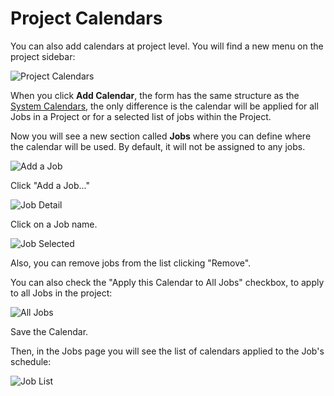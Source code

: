 # Project Calendars

You can also add calendars at project level. You will find a new menu on the project sidebar:

![Project Calendars](/assets/img/calendars-project-home.png)

When you click **Add Calendar**, the form has the same structure as the [System Calendars](/en/user-guide/calendars/system-calendars.md), the only difference is the calendar will be applied for all Jobs in a Project or for a selected list of jobs within the Project.

Now you will see a new section called **Jobs** where you can define where the calendar will be used. By default, it will not be assigned to any jobs.


![Add a Job](/assets/img/calendars-project-add-job-button.png)

Click "Add a Job..."

![Job Detail](/assets/img/calendars-project-jobs-selector.png)

Click on a Job name.


![Job Selected](/assets/img/calendars-project-jobs-selected.png)


Also, you can remove jobs from the list clicking "Remove".


You can also check the "Apply this Calendar to All Jobs" checkbox, to apply to all Jobs in the project:

![All Jobs](/assets/img/calendars-project-jobs.png)


Save the Calendar.

Then, in the Jobs page you will see the list of calendars applied to the Job's schedule:

![Job List](/assets/img/calendars-project-jobs-list.png)
